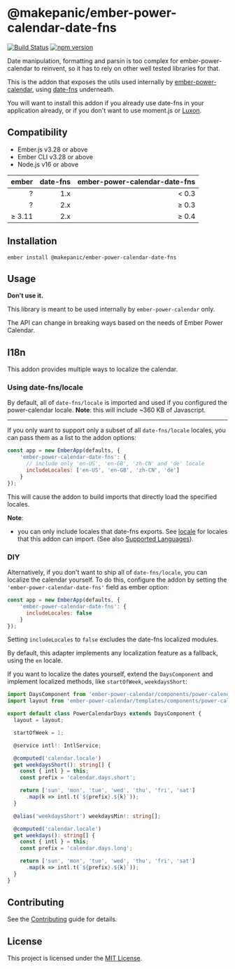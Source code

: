 @makepanic/ember-power-calendar-date-fns
==============================================================================

[![Build Status](https://travis-ci.org/makepanic/ember-power-calendar-date-fns.svg?branch=master)](https://travis-ci.org/makepanic/ember-power-calendar-date-fns)
[![npm version](https://badge.fury.io/js/%40makepanic%2Fember-power-calendar-date-fns.svg)](https://badge.fury.io/js/%40makepanic%2Fember-power-calendar-date-fns)

Date manipulation, formatting and parsin is too complex for ember-power-calendar to reinvent, so it
has to rely on other well tested libraries for that.

This is the addon that exposes the utils used internally by [ember-power-calendar](https://www.ember-power-calendar.com),
using [date-fns](https://date-fns.org/) underneath.

You will want to install this addon if you already use date-fns in your application already, or if
you don't want to use moment.js or [Luxon](https://moment.github.io/luxon/).


Compatibility
------------------------------------------------------------------------------

* Ember.js v3.28 or above
* Ember CLI v3.28 or above
* Node.js v16 or above

| ember | date-fns | ember-power-calendar-date-fns |
| -------:| -------------:| -----:|
| ? | 1.x | &lt; 0.3 |
| ? | 2.x | &ge; 0.3 |
| &ge; 3.11 | 2.x | &ge; 0.4 |

Installation
------------------------------------------------------------------------------

```
ember install @makepanic/ember-power-calendar-date-fns
```


Usage
------------------------------------------------------------------------------

**Don't use it.**

This library is meant to be used internally by `ember-power-calendar` only.

The API can change in breaking ways based on the needs of Ember Power Calendar.

## I18n

This addon provides multiple ways to localize the calendar.

### Using date-fns/locale

By default, all of `date-fns/locale` is imported and used if you configured the power-calendar locale.
**Note**: this will include ~360 KB of Javascript.

---

If you only want to support only a subset of all `date-fns/locale` locales, you can pass them as a list to the addon options:

```js
const app = new EmberApp(defaults, {
    'ember-power-calendar-date-fns': {
      // include only 'en-US', 'en-GB', 'zh-CN' and 'de' locale
      includeLocales: ['en-US', 'en-GB', 'zh-CN', 'de']
    }
});
```

This will cause the addon to build imports that directly load the specified locales.

**Note**: 
* you can only include locales that date-fns exports. See [locale](https://github.com/date-fns/date-fns/tree/master/src/locale) for locales that this addon can import. (See also [Supported Languages](https://date-fns.org/v1.30.1/docs/I18n#supported-languages)).

### DIY

Alternatively, if you don't want to ship all of `date-fns/locale`, you can localize the calendar yourself.
To do this, configure the addon by setting the `'ember-power-calendar-date-fns'` field as ember option: 

```js
const app = new EmberApp(defaults, {
    'ember-power-calendar-date-fns': {
      includeLocales: false
    }
});
```

Setting `includeLocales` to `false` excludes the date-fns localized modules.

By default, this adapter implements any localization feature as a fallback, using the `en` locale.

If you want to localize the dates yourself, extend the `DaysComponent` and implement localized methods, like `startOfWeek`, `weekdaysShort`:

```ts
import DaysComponent from 'ember-power-calendar/components/power-calendar/days';
import layout from 'ember-power-calendar/templates/components/power-calendar/days';

export default class PowerCalendarDays extends DaysComponent {
  layout = layout;

  startOfWeek = 1;

  @service intl!: IntlService;

  @computed('calendar.locale')
  get weekdaysShort(): string[] {
    const { intl } = this;
    const prefix = 'calendar.days.short';

    return ['sun', 'mon', 'tue', 'wed', 'thu', 'fri', 'sat']
      .map(k => intl.t(`${prefix}.${k}`));
  }

  @alias('weekdaysShort') weekdaysMin!: string[];

  @computed('calendar.locale')
  get weekdays(): string[] {
    const { intl } = this;
    const prefix = 'calendar.days.long';

    return ['sun', 'mon', 'tue', 'wed', 'thu', 'fri', 'sat']
      .map(k => intl.t(`${prefix}.${k}`));
  }
}
```

Contributing
------------------------------------------------------------------------------

See the [Contributing](CONTRIBUTING.md) guide for details.


License
------------------------------------------------------------------------------

This project is licensed under the [MIT License](LICENSE.md).
